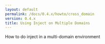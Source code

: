 ```yaml
---
layout: default
permalink: /docs/0.4.x/howto/cross_domain
version: 0.4.x
title: Using Inject on Multiple Domains
---
```

How to do inject in a multi-domain environment